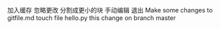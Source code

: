 加入缓存
忽略更改
分割成更小的块
手动编辑
退出
Make some changes to gitfile.md
touch file hello.py
this change on branch master
